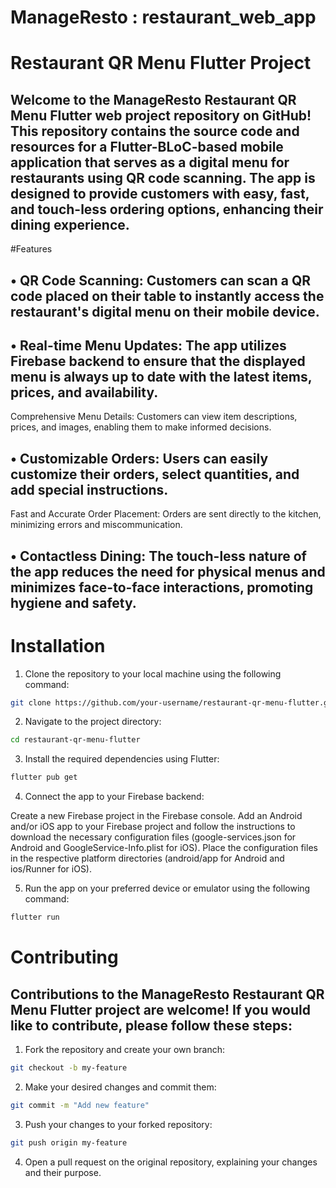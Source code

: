 # ManageResto : restaurant_web_app

# Restaurant QR Menu Flutter Project

## Welcome to the ManageResto Restaurant QR Menu Flutter web project repository on GitHub! This repository contains the source code and resources for a Flutter-BLoC-based mobile application that serves as a digital menu for restaurants using QR code scanning. The app is designed to provide customers with easy, fast, and touch-less ordering options, enhancing their dining experience.

#Features
## • QR Code Scanning: Customers can scan a QR code placed on their table to instantly access the restaurant's digital menu on their mobile device.
## • Real-time Menu Updates: The app utilizes Firebase backend to ensure that the displayed menu is always up to date with the latest items, prices, and availability.
Comprehensive Menu Details: Customers can view item descriptions, prices, and images, enabling them to make informed decisions.
## • Customizable Orders: Users can easily customize their orders, select quantities, and add special instructions.
Fast and Accurate Order Placement: Orders are sent directly to the kitchen, minimizing errors and miscommunication.
## • Contactless Dining: The touch-less nature of the app reduces the need for physical menus and minimizes face-to-face interactions, promoting hygiene and safety.

# Installation

1) Clone the repository to your local machine using the following command:

```bash
git clone https://github.com/your-username/restaurant-qr-menu-flutter.git
```


2) Navigate to the project directory:

```bash
cd restaurant-qr-menu-flutter
```


3) Install the required dependencies using Flutter:

```bash
flutter pub get
```


4) Connect the app to your Firebase backend:

Create a new Firebase project in the Firebase console.
Add an Android and/or iOS app to your Firebase project and follow the instructions to download the necessary configuration files (google-services.json for Android and GoogleService-Info.plist for iOS).
Place the configuration files in the respective platform directories (android/app for Android and ios/Runner for iOS).


5) Run the app on your preferred device or emulator using the following command:

```bash
flutter run
```



# Contributing

## Contributions to the ManageResto Restaurant QR Menu Flutter project are welcome! If you would like to contribute, please follow these steps:

1) Fork the repository and create your own branch:

```bash
git checkout -b my-feature
```


2) Make your desired changes and commit them:

```bash
git commit -m "Add new feature"
```


3) Push your changes to your forked repository:

```bash
git push origin my-feature
```


4) Open a pull request on the original repository, explaining your changes and their purpose.